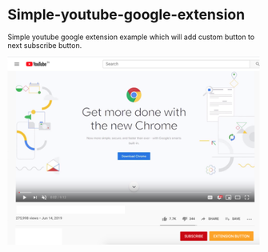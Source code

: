# Simple-youtube-google-extension
Simple youtube google extension example which will add custom button to next subscribe button.

![](/Screenshot.png)
